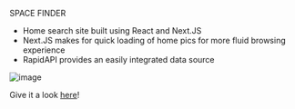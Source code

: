 SPACE FINDER

- Home search site built using React and Next.JS
- Next.JS makes for quick loading of home pics for more fluid browsing experience
- RapidAPI provides an easily integrated data source


![image](https://github.com/RDixonCodes/homeFinderApp/assets/73620531/7125a384-0d38-44b8-bee7-413e41d9ee63)


Give it a look [here](https://home-finder-app-qrfu-rdixoncodes.vercel.app/)!
